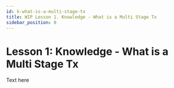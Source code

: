 ```yaml
---
id: k-what-is-a-multi-stage-tx
title: WIP Lesson 1. Knowledge - What is a Multi Stage Tx
sidebar_position: 0
---
```


# Lesson 1: Knowledge - What is a Multi Stage Tx

Text here
